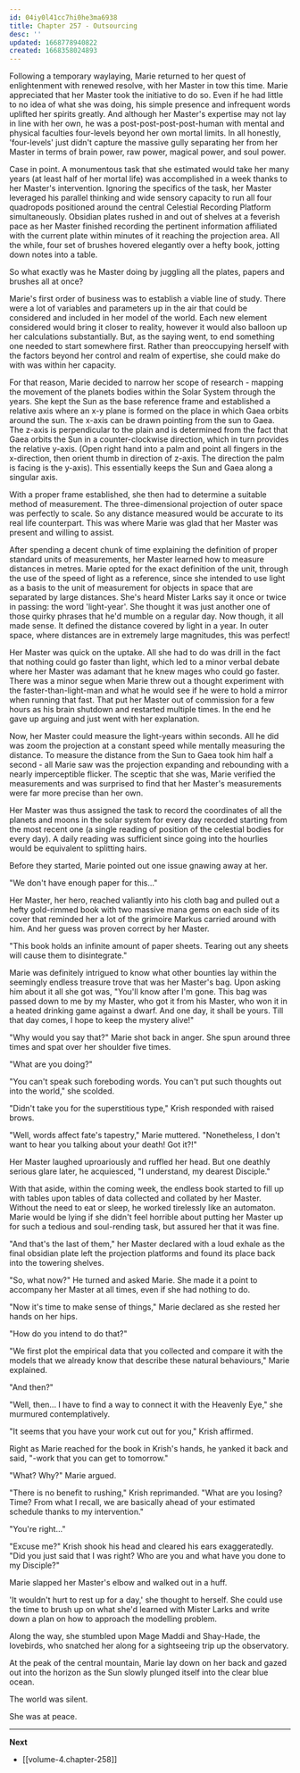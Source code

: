 ```yaml
---
id: 04iy0l41cc7hi0he3ma6938
title: Chapter 257 - Outsourcing
desc: ''
updated: 1668778940822
created: 1668358024893
---
```


Following a temporary waylaying, Marie returned to her quest of enlightenment with renewed resolve, with her Master in tow this time. Marie appreciated that her Master took the initiative to do so. Even if he had little to no idea of what she was doing, his simple presence and infrequent words uplifted her spirits greatly. And although her Master's expertise may not lay in line with her own, he was a post-post-post-post-human with mental and physical faculties four-levels beyond her own mortal limits. In all honestly, 'four-levels' just didn't capture the massive gully separating her from her Master in terms of brain power, raw power, magical power, and soul power.

Case in point. A monumentous task that she estimated would take her many years (at least half of her mortal life) was accomplished in a week thanks to her Master's intervention. Ignoring the specifics of the task, her Master leveraged his parallel thinking and wide sensory capacity to run all four quadropods positioned around the central Celestial Recording Platform simultaneously. Obsidian plates rushed in and out of shelves at a feverish pace as her Master finished recording the pertinent information affiliated with the current plate within minutes of it reaching the projection area. All the while, four set of brushes hovered elegantly over a hefty book, jotting down notes into a table.

So what exactly was he Master doing by juggling all the plates, papers and brushes all at once?

Marie's first order of business was to establish a viable line of study. There were a lot of variables and parameters up in the air that could be considered and included in her model of the world. Each new element considered would bring it closer to reality, however it would also balloon up her calculations substantially. But, as the saying went, to end something one needed to start somewhere first. Rather than preoccupying herself with the factors beyond her control and realm of expertise, she could make do with was within her capacity.

For that reason, Marie decided to narrow her scope of research - mapping the movement of the planets bodies within the Solar System through the years. She kept the Sun as the base reference frame and established a relative axis where an x-y plane is formed on the place in which Gaea orbits around the sun. The x-axis can be drawn pointing from the sun to Gaea. The z-axis is perpendicular to the plain and is determined from the fact that Gaea orbits the Sun in a counter-clockwise direction, which in turn provides the relative y-axis. (Open right hand into a palm and point all fingers in the x-direction, then orient thumb in direction of z-axis. The direction the palm is facing is the y-axis). This essentially keeps the Sun and Gaea along a singular axis.

With a proper frame established, she then had to determine a suitable method of measurement. The three-dimensional projection of outer space was perfectly to scale. So any distance measured would be accurate to its real life counterpart. This was where Marie was glad that her Master was present and willing to assist.

After spending a decent chunk of time explaining the definition of proper standard units of measurements, her Master learned how to measure distances in metres. Marie opted for the exact definition of the unit, through the use of the speed of light as a reference, since she intended to use light as a basis to the unit of measurement for objects in space that are separated by large distances. She's heard Mister Larks say it once or twice in passing: the word 'light-year'. She thought it was just another one of those quirky phrases that he'd mumble on a regular day. Now though, it all made sense. It defined the distance covered by light in a year. In outer space, where distances are in extremely large magnitudes, this was perfect!

Her Master was quick on the uptake. All she had to do was drill in the fact that nothing could go faster than light, which led to a minor verbal debate where her Master was adamant that he knew mages who could go faster. There was a minor segue when Marie threw out a thought experiment with the faster-than-light-man and what he would see if he were to hold a mirror when running that fast. That put her Master out of commission for a few hours as his brain shutdown and restarted multiple times. In the end he gave up arguing and just went with her explanation.

Now, her Master could measure the light-years within seconds. All he did was zoom the projection at a constant speed while mentally measuring the distance. To measure the distance from the Sun to Gaea took him half a second - all Marie saw was the projection expanding and rebounding with a nearly imperceptible flicker. The sceptic that she was, Marie verified the measurements and was surprised to find that her Master's measurements were far more precise than her own.

Her Master was thus assigned the task to record the coordinates of all the planets and moons in the solar system for every day recorded starting from the most recent one (a single reading of position of the celestial bodies for every day). A daily reading was sufficient since going into the hourlies would be equivalent to splitting hairs.

Before they started, Marie pointed out one issue gnawing away at her.

"We don't have enough paper for this..."

Her Master, her hero, reached valiantly into his cloth bag and pulled out a hefty gold-rimmed book with two massive mana gems on each side of its cover that reminded her a lot of the grimoire Markus carried around with him. And her guess was proven correct by her Master.

"This book holds an infinite amount of paper sheets. Tearing out any sheets will cause them to disintegrate."

Marie was definitely intrigued to know what other bounties lay within the seemingly endless treasure trove that was her Master's bag. Upon asking him about it all she got was, "You'll know after I'm gone. This bag was passed down to me by my Master, who got it from his Master, who won it in a heated drinking game against a dwarf. And one day, it shall be yours. Till that day comes, I hope to keep the mystery alive!"

"Why would you say that?" Marie shot back in anger. She spun around three times and spat over her shoulder five times.

"What are you doing?"

"You can't speak such foreboding words. You can't put such thoughts out into the world," she scolded.

"Didn't take you for the superstitious type," Krish responded with raised brows.

"Well, words affect fate's tapestry," Marie muttered. "Nonetheless, I don't want to hear you talking about your death! Got it?!"

Her Master laughed uproariously and ruffled her head. But one deathly serious glare later, he acquiesced, "I understand, my dearest Disciple."

With that aside, within the coming week, the endless book started to fill up with tables upon tables of data collected and collated by her Master. Without the need to eat or sleep, he worked tirelessly like an automaton. Marie would be lying if she didn't feel horrible about putting her Master up for such a tedious and soul-rending task, but assured her that it was fine.

"And that's the last of them," her Master declared with a loud exhale as the final obsidian plate left the projection platforms and found its place back into the towering shelves.

"So, what now?" He turned and asked Marie. She made it a point to accompany her Master at all times, even if she had nothing to do.

"Now it's time to make sense of things," Marie declared as she rested her hands on her hips.

"How do you intend to do that?"

"We first plot the empirical data that you collected and compare it with the models that we already know that describe these natural behaviours," Marie explained.

"And then?"

"Well, then... I have to find a way to connect it with the Heavenly Eye," she murmured contemplatively.

"It seems that you have your work cut out for you," Krish affirmed.

Right as Marie reached for the book in Krish's hands, he yanked it back and said, "-work that you can get to tomorrow."

"What? Why?" Marie argued.

"There is no benefit to rushing," Krish reprimanded. "What are you losing? Time? From what I recall, we are basically ahead of your estimated schedule thanks to my intervention."

"You're right..."

"Excuse me?" Krish shook his head and cleared his ears exaggeratedly. "Did you just said that I was right? Who are you and what have you done to my Disciple?"

Marie slapped her Master's elbow and walked out in a huff.

'It wouldn't hurt to rest up for a day,' she thought to herself. She could use the time to brush up on what she'd learned with Mister Larks and write down a plan on how to approach the modelling problem.

Along the way, she stumbled upon Mage Maddi and Shay-Hade, the lovebirds, who snatched her along for a sightseeing trip up the observatory.

At the peak of the central mountain, Marie lay down on her back and gazed out into the horizon as the Sun slowly plunged itself into the clear blue ocean.

The world was silent.

She was at peace.

____

**Next**
* [[volume-4.chapter-258]]